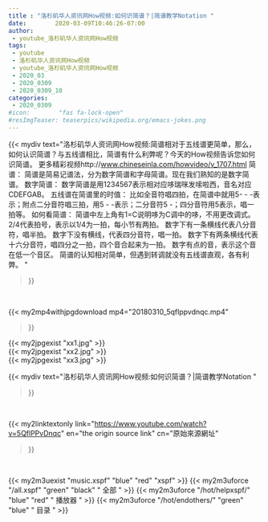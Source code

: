 ```yaml
---
title : "洛杉矶华人资讯网How视频:如何识简谱？|简谱教学Notation "
date:        2020-03-09T10:46:26-07:00
author:
 - youtube_洛杉矶华人资讯网How视频
tags:
 - youtube
 - 洛杉矶华人资讯网How视频
 - youtube_洛杉矶华人资讯网How视频
 - 2020_03
 - 2020_0309
 - 2020_0309_10
categories:
 - 2020_0309
#icon:        "fas fa-lock-open"
#resImgTeaser: teaserpics/wikipedia.org/emacs-jokes.png
---
```


{{< mydiv text="洛杉矶华人资讯网How视频:简谱相对于五线谱更简单，那么，如何认识简谱？与五线谱相比，简谱有什么利弊呢？今天的How视频告诉您如何识简谱。 更多精彩视频http://www.chineseinla.com/howvideo/v_1707.html  简谱：  简谱是简易记谱法，分为数字简谱和字母简谱。现在我们熟知的是数字简谱。  数字简谱：  数字简谱是用1234567表示相对应哆瑞咪发嗦啦西，音名对应CDEFGAB。  五线谱在简谱里的时值：  比如全音符唱四拍，在简谱中就用5- - -表示；附点二分音符唱三拍，用5 - -表示；二分音符5 -；四分音符用5表示，唱一拍等。  如何看简谱：  简谱中左上角有1=C说明哆为C调中的哆，不用更改调式。  2/4代表拍号，表示以1/4为一拍，每小节有两拍。  数字下有一条横线代表八分音符，唱半拍。  数字下没有横线，代表四分音符，唱一拍。  数字下有两条横线代表十六分音符，唱四分之一拍，四个音合起来为一拍。  数字有点的音，表示这个音在低一个音区。  简谱的认知相对简单，但遇到转调就没有五线谱直观，各有利弊。 "
>}}
<br>


{{< my2mp4withjpgdownload mp4="20180310_5qflppvdnqc.mp4"
>}}

{{< my2jpgexist "xx1.jpg" >}}<br>
{{< my2jpgexist "xx2.jpg" >}}<br>
{{< my2jpgexist "xx3.jpg" >}}<br>



{{< mydiv text="洛杉矶华人资讯网How视频:如何识简谱？|简谱教学Notation "
>}}
<br>

{{< my2linktextonly link="https://www.youtube.com/watch?v=5QflPPvDnqc"
en="the origin source link" cn="原始來源網址"
>}}


<br>

{{< my2m3uexist "music.xspf"        "blue"   "red"    "xspf" >}} {{< my2m3uforce "/all.xspf"         "green"  "black"  " 全部 " >}} {{< my2m3uforce "/hot/helpxspf/"    "blue"   "red"    " 播放器 " >}} {{< my2m3uforce "/hot/endothers/"   "green"  "blue"   " 目录 " >}} 
